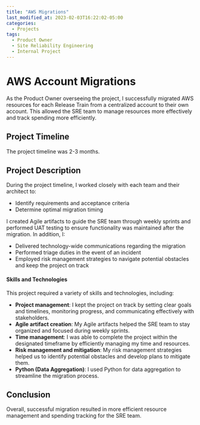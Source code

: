 ```yaml
---
title: "AWS Migrations"
last_modified_at: 2023-02-03T16:22:02-05:00
categories:
  - Projects
tags:
  - Product Owner
  - Site Reliability Engineering
  - Internal Project
---
```

# AWS Account Migrations

As the Product Owner overseeing the project, I successfully migrated AWS resources for each Release Train from a centralized account to their own account. This allowed the SRE team to manage resources more effectively and track spending more efficiently.

## Project Timeline
The project timeline was 2-3 months.

## Project Description
During the project timeline, I worked closely with each team and their architect to:

- Identify requirements and acceptance criteria
- Determine optimal migration timing

I created Agile artifacts to guide the SRE team through weekly sprints and performed UAT testing to ensure functionality was maintained after the migration. In addition, I:

- Delivered technology-wide communications regarding the migration
- Performed triage duties in the event of an incident
- Employed risk management strategies to navigate potential obstacles and keep the project on track

#### Skills and Technologies
This project required a variety of skills and technologies, including:

- **Project management**: I kept the project on track by setting clear goals and timelines, monitoring progress, and communicating effectively with stakeholders.
- **Agile artifact creation**: My Agile artifacts helped the SRE team to stay organized and focused during weekly sprints.
- **Time management**: I was able to complete the project within the designated timeframe by efficiently managing my time and resources.
- **Risk management and mitigation**: My risk management strategies helped us to identify potential obstacles and develop plans to mitigate them.
- **Python (Data Aggregation)**: I used Python for data aggregation to streamline the migration process.

## Conclusion
Overall, successful migration resulted in more efficient resource management and spending tracking for the SRE team.